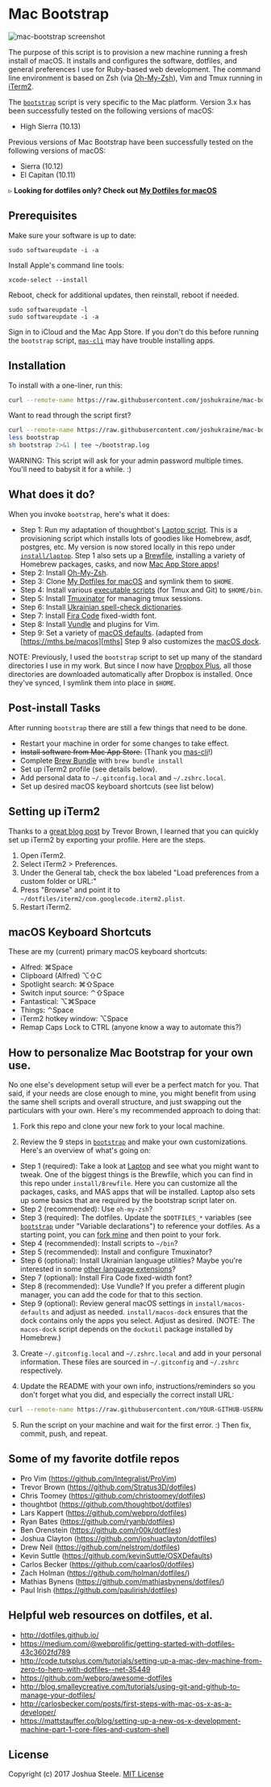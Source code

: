 # Mac Bootstrap

![mac-bootstrap screenshot][screenshot]

The purpose of this script is to provision a new machine running a fresh install of macOS. It installs and configures the software, dotfiles, and general preferences I use for Ruby-based web development. The command line environment is based on Zsh (via [Oh-My-Zsh][omz]), Vim and Tmux running in [iTerm2][iterm2].

The [`bootstrap`][bootstrap] script is very specific to the Mac platform. Version 3.x has been successfully tested on the following versions of macOS:

* High Sierra (10.13)

Previous versions of Mac Bootstrap have been successfully tested on the following versions of macOS:

* Sierra (10.12)
* El Capitan (10.11)

&#9657; **Looking for dotfiles only? Check out [My Dotfiles for macOS](http://jsua.co/dotfiles)**


## Prerequisites

Make sure your software is up to date:

	sudo softwareupdate -i -a

Install Apple's command line tools:

	xcode-select --install

Reboot, check for additional updates, then reinstall, reboot if needed.

	sudo softwareupdate -l
	sudo softwareupdate -i -a

Sign in to iCloud and the Mac App Store. If you don't do this before running the `bootstrap` script, [`mas-cli`][mas-cli] may have trouble installing apps.


## Installation

To install with a one-liner, run this:

```sh
curl --remote-name https://raw.githubusercontent.com/joshukraine/mac-bootstrap/master/bootstrap && sh bootstrap 2>&1 | tee ~/bootstrap.log
```

Want to read through the script first?
```sh
curl --remote-name https://raw.githubusercontent.com/joshukraine/mac-bootstrap/master/bootstrap
less bootstrap
sh bootstrap 2>&1 | tee ~/bootstrap.log
```

WARNING: This script will ask for your admin password multiple times. You'll need to babysit it for a while. :)


## What does it do?

When you invoke `bootstrap`, here's what it does:

* Step 1: Run my adaptation of thoughtbot's [Laptop script][laptop]. This is a provisioning script which installs lots of goodies like Homebrew, asdf, postgres, etc. My version is now stored locally in this repo under [`install/laptop`][my-laptop]. Step 1 also sets up a [Brewfile][brew-bundle], installing a variety of Homebrew packages, casks, and now [Mac App Store apps][mas-cli]!
* Step 2: Install [Oh-My-Zsh][omz].
* Step 3: Clone [My Dotfiles for macOS][dotfiles] and symlink them to `$HOME`.
* Step 4: Install various [executable scripts][exe-scripts] (for Tmux and Git) to `$HOME/bin`.
* Step 5: Install [Tmuxinator][tmuxinator] for managing tmux sessions.
* Step 6: Install [Ukrainian spell-check dictionaries][dictionaries].
* Step 7: Install [Fira Code][fira-code] fixed-width font.
* Step 8: Install [Vundle][vundle] and plugins for Vim.
* Step 9: Set a variety of [macOS defaults][macos-defaults]. (adapted from [https://mths.be/macos][mths] Step 9 also customizes the [macOS dock][macos-dock].

NOTE: Previously, I used the `bootstrap` script to set up many of the standard directories I use in my work. But since I now have [Dropbox Plus][db-plus], all those directories are downloaded automatically after Dropbox is installed. Once they've synced, I symlink them into place in `$HOME`.


## Post-install Tasks

After running `bootstrap` there are still a few things that need to be done.

* Restart your machine in order for some changes to take effect.
* ~~Install software from Mac App Store.~~ (Thank you [mas-cli][mas-cli]!)
* Complete [Brew Bundle][brew-bundle] with `brew bundle install`
* Set up iTerm2 profile (see details below).
* Add personal data to `~/.gitconfig.local` and `~/.zshrc.local`.
* Set up desired macOS keyboard shortcuts (see list below)


## Setting up iTerm2

Thanks to a [great blog post][stratus3d] by Trevor Brown, I learned that you can quickly set up iTerm2 by exporting your profile. Here are the steps.

1. Open iTerm2.
2. Select iTerm2 > Preferences.
3. Under the General tab, check the box labeled "Load preferences from a custom folder or URL:"
4. Press "Browse" and point it to `~/dotfiles/iterm2/com.googlecode.iterm2.plist`.
5. Restart iTerm2.


## macOS Keyboard Shortcuts

These are my (current) primary macOS keyboard shortcuts:

* Alfred: &#8984;Space
* Clipboard (Alfred) &#8997;&#8679;C
* Spotlight search: &#8984;&#8679;Space
* Switch input source: &#8963;&#8679;Space
* Fantastical: &#8997;&#8984;Space
* Things: &#8963;Space
* iTerm2 hotkey window: &#8997;Space
* Remap Caps Lock to CTRL (anyone know a way to automate this?)


## How to personalize Mac Bootstrap for your own use.

No one else's development setup will ever be a perfect match for you. That said, if your needs are close enough to mine, you might benefit from using the same shell scripts and overall structure, and just swapping out the particulars with your own. Here's my recommended approach to doing that:

1) Fork this repo and clone your new fork to your local machine.

2) Review the 9 steps in [`bootstrap`][bootstrap] and make your own customizations. Here's an overview of what's going on:

* Step 1 (required): Take a look at [Laptop][laptop] and see what you might want to tweak. One of the biggest things is the Brewfile, which you can find in this repo under `install/Brewfile`. Here you can customize all the packages, casks, and MAS apps that will be installed. Laptop also sets up some basics that are required by the bootstrap script later on.
* Step 2 (recommended): Use `oh-my-zsh`?
* Step 3 (required): The dotfiles. Update the `$DOTFILES_*` variables (see [`bootstrap`][bootstrap] under "Variable declarations") to reference your dotfiles. As a starting point, you can [fork mine][dotfiles] and then point to your fork.
* Step 4 (recommended): Install scripts to `~/bin`?
* Step 5 (recommended): Install and configure Tmuxinator?
* Step 6 (optional): Install Ukrainian language utilities? Maybe you're interested in some [other language extensions][lang-extensions]?
* Step 7 (optional): Install Fira Code fixed-width font?
* Step 8 (recommended): Use Vundle? If you prefer a different plugin manager, you can add the code for that to this section.
* Step 9 (optional): Review general macOS settings in `install/macos-defaults` and adjust as needed. `install/macos-dock` ensures that the dock contains only the apps you select. Adjust as desired. (NOTE: The `macos-dock` script depends on the `dockutil` package installed by Homebrew.)

3) Create `~/.gitconfig.local` and `~/.zshrc.local` and add in your personal information. These files are sourced in `~/.gitconfig` and `~/.zshrc` respectively.

4) Update the README with your own info, instructions/reminders so you don't forget what you did, and especially the correct install URL:

```sh
curl --remote-name https://raw.githubusercontent.com/YOUR-GITHUB-USERNAME/mac-bootstrap/master/bootstrap && sh bootstrap 2>&1 | tee ~/boostrap.log
```

5) Run the script on your machine and wait for the first error. :) Then fix, commit, push, and repeat.


## Some of my favorite dotfile repos

* Pro Vim (https://github.com/Integralist/ProVim)
* Trevor Brown (https://github.com/Stratus3D/dotfiles)
* Chris Toomey (https://github.com/christoomey/dotfiles)
* thoughtbot (https://github.com/thoughtbot/dotfiles)
* Lars Kappert (https://github.com/webpro/dotfiles)
* Ryan Bates (https://github.com/ryanb/dotfiles)
* Ben Orenstein (https://github.com/r00k/dotfiles)
* Joshua Clayton (https://github.com/joshuaclayton/dotfiles)
* Drew Neil (https://github.com/nelstrom/dotfiles)
* Kevin Suttle (https://github.com/kevinSuttle/OSXDefaults)
* Carlos Becker (https://github.com/caarlos0/dotfiles)
* Zach Holman (https://github.com/holman/dotfiles/)
* Mathias Bynens (https://github.com/mathiasbynens/dotfiles/)
* Paul Irish (https://github.com/paulirish/dotfiles)


## Helpful web resources on dotfiles, et al.

* http://dotfiles.github.io/
* https://medium.com/@webprolific/getting-started-with-dotfiles-43c3602fd789
* http://code.tutsplus.com/tutorials/setting-up-a-mac-dev-machine-from-zero-to-hero-with-dotfiles--net-35449
* https://github.com/webpro/awesome-dotfiles
* http://blog.smalleycreative.com/tutorials/using-git-and-github-to-manage-your-dotfiles/
* http://carlosbecker.com/posts/first-steps-with-mac-os-x-as-a-developer/
* https://mattstauffer.co/blog/setting-up-a-new-os-x-development-machine-part-1-core-files-and-custom-shell

## License

Copyright (c) 2017 Joshua Steele. [MIT License](https://github.com/joshukraine/mac-bootstrap/blob/master/LICENSE)

[screenshot]: https://s3.amazonaws.com/images.jsua.co/mac-bootstrap-high-sierra-installing.jpg
[omz]: http://ohmyz.sh/
[iterm2]: https://www.iterm2.com/
[bootstrap]: https://github.com/joshukraine/mac-bootstrap/blob/master/bootstrap
[mas-cli]: https://github.com/mas-cli/mas
[laptop]: https://github.com/thoughtbot/laptop
[my-laptop]: https://github.com/joshukraine/mac-bootstrap/blob/master/install/laptop
[brew-bundle]: https://github.com/Homebrew/homebrew-bundle#usage
[dotfiles]: http://jsua.co/dotfiles
[exe-scripts]: https://github.com/joshukraine/mac-bootstrap/tree/master/bin
[tmuxinator]: https://github.com/tmuxinator/tmuxinator
[dictionaries]: https://extensions.openoffice.org/en/project/ukrainian-dictionary
[fira-code]: https://github.com/tonsky/FiraCode
[vundle]: https://github.com/VundleVim/Vundle.vim.git
[macos-defaults]: https://github.com/joshukraine/mac-bootstrap/blob/master/install/macos-defaults
[mths]: https://mths.be/macos
[macos-dock]: https://github.com/kcrawford/dockutil
[lang-extensions]: http://extensions.services.openoffice.org/en/search?f[0]=field_project_tags%3A157
[db-plus]: https://db.tt/Kmoif6SG
[stratus3d]: http://stratus3d.com/blog/2015/02/28/sync-iterm2-profile-with-dotfiles-repository/
